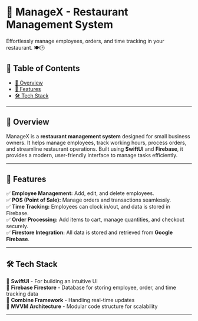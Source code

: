 # 📌 ManageX - Restaurant Management System  
Effortlessly manage employees, orders, and time tracking in your restaurant. 🍽️🕒  

## 📜 Table of Contents  
- [📌 Overview](#-overview)  
- [🚀 Features](#-features)  
- [🛠️ Tech Stack](#-tech-stack)  

---  

## 📌 Overview  
ManageX is a **restaurant management system** designed for small business owners. It helps manage employees, track working hours, process orders, and streamline restaurant operations. Built using **SwiftUI** and **Firebase**, it provides a modern, user-friendly interface to manage tasks efficiently.  

---

## 🚀 Features  
✅ **Employee Management:** Add, edit, and delete employees.  
✅ **POS (Point of Sale):** Manage orders and transactions seamlessly.  
✅ **Time Tracking:** Employees can clock in/out, and data is stored in Firebase.  
✅ **Order Processing:** Add items to cart, manage quantities, and checkout securely.  
✅ **Firestore Integration:** All data is stored and retrieved from **Google Firebase**.  

---

## 🛠️ Tech Stack  
🔹 **SwiftUI** - For building an intuitive UI  
🔹 **Firebase Firestore** - Database for storing employee, order, and time tracking data  
🔹 **Combine Framework** - Handling real-time updates  
🔹 **MVVM Architecture** - Modular code structure for scalability  

---

